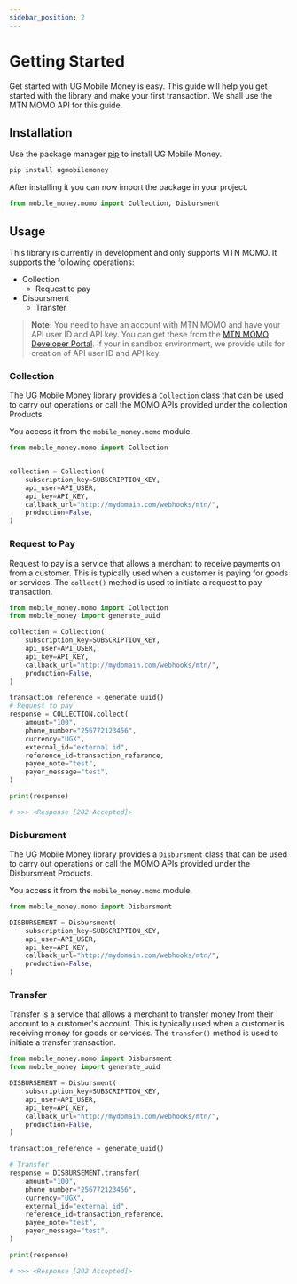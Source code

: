 ```yaml
---
sidebar_position: 2
---
```


# Getting Started

Get started with UG Mobile Money is easy. This guide will help you get started with the library and make your first transaction. We shall use the MTN MOMO API for this guide.


## Installation

Use the package manager [pip](https://pip.pypa.io/en/stable/) to install UG Mobile Money.

```sh
pip install ugmobilemoney
```

After installing it you can now import the package in your project.

```python
from mobile_money.momo import Collection, Disbursment
```

## Usage

This library is currently in development and only supports MTN MOMO. It supports the following operations:

- Collection
  - Request to pay
- Disbursment
  - Transfer

> **Note:** You need to have an account with MTN MOMO and have your API user ID and API key. You can get these from the [MTN MOMO Developer Portal](https://momodeveloper.mtn.com). If your in sandbox environment, we provide utils for creation of API user ID and API key.

### Collection

The UG Mobile Money library provides a `Collection` class that can be used to carry out operations or call the MOMO APIs provided under the collection Products.

You access it from the `mobile_money.momo` module.

```py
from mobile_money.momo import Collection


collection = Collection(
    subscription_key=SUBSCRIPTION_KEY,
    api_user=API_USER,
    api_key=API_KEY,
    callback_url="http://mydomain.com/webhooks/mtn/",
    production=False,
)
```

### Request to Pay

Request to pay is a service that allows a merchant to receive payments on from a customer. This is typically used when a customer is paying for goods or services. The `collect()` method is used to initiate a request to pay transaction.

```py
from mobile_money.momo import Collection
from mobile_money import generate_uuid

collection = Collection(
    subscription_key=SUBSCRIPTION_KEY,
    api_user=API_USER,
    api_key=API_KEY,
    callback_url="http://mydomain.com/webhooks/mtn/",
    production=False,
)

transaction_reference = generate_uuid()
# Request to pay
response = COLLECTION.collect(
    amount="100",
    phone_number="256772123456",
    currency="UGX",
    external_id="external id",
    reference_id=transaction_reference,
    payee_note="test",
    payer_message="test",
)

print(response)

# >>> <Response [202 Accepted]>
```

### Disbursment

The UG Mobile Money library provides a `Disbursment` class that can be used to carry out operations or call the MOMO APIs provided under the Disbursment Products.

You access it from the `mobile_money.momo` module.

```py
from mobile_money.momo import Disbursment

DISBURSEMENT = Disbursment(
    subscription_key=SUBSCRIPTION_KEY,
    api_user=API_USER,
    api_key=API_KEY,
    callback_url="http://mydomain.com/webhooks/mtn/",
    production=False,
)
```

### Transfer

Transfer is a service that allows a merchant to transfer money from their account to a customer's account. This is typically used when a customer is receiving money for goods or services. The `transfer()` method is used to initiate a transfer transaction.

```py
from mobile_money.momo import Disbursment
from mobile_money import generate_uuid

DISBURSEMENT = Disbursment(
    subscription_key=SUBSCRIPTION_KEY,
    api_user=API_USER,
    api_key=API_KEY,
    callback_url="http://mydomain.com/webhooks/mtn/",
    production=False,
)

transaction_reference = generate_uuid()

# Transfer
response = DISBURSEMENT.transfer(
    amount="100",
    phone_number="256772123456",
    currency="UGX",
    external_id="external id",
    reference_id=transaction_reference,
    payee_note="test",
    payer_message="test",
)

print(response)

# >>> <Response [202 Accepted]>
```
